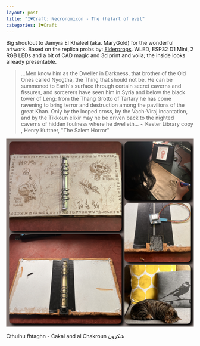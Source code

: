 ```yaml
---
layout: post
title: "I♥Craft: Necronomicon - The (he)art of evil"
categories: I♥Craft
---
```


Big shoutout to Jamyra El Khaleel (aka. MaryGold) for the wonderful artwork. Based on the replica probs by: [Elderprops](http://elderprops.com/necronomicon-evildead-1981/). WLED, ESP32 D1 Mini, 2 RGB LEDs and a bit of CAD magic and 3d print and voila; the inside looks already presentable.

>  	...Men know him as the Dweller in Darkness, that brother of the Old Ones called Nyogtha, the  Thing that should not be. He can be summoned to Earth's surface through certain secret caverns  and fissures, and sorcerers have seen him in Syria and below the black tower of Leng: from the   Thang Grotto of Tartary he has come ravening to bring terror and destruction among the pavilions  of the great Khan. Only by the looped cross, by the Vach-Viraj incantation, and by the Tikkoun  elixir may he be driven back to the nighted caverns of hidden foulness where he dwelleth...
~ Kester Library copy , Henry Kuttner, "The Salem Horror" 	

![Voron](/assets/pix/Necronomicon-inlay_01.JPG)


Cthulhu fhtaghn - Cakal and al Chakroun شكرون